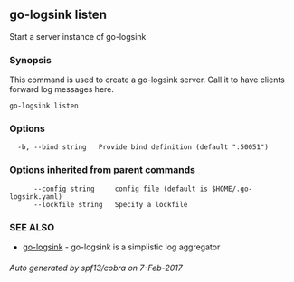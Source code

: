## go-logsink listen

Start a server instance of go-logsink

### Synopsis


This command is used to create a go-logsink server.
Call it to have clients forward log messages here.

```
go-logsink listen
```

### Options

```
  -b, --bind string   Provide bind definition (default ":50051")
```

### Options inherited from parent commands

```
      --config string     config file (default is $HOME/.go-logsink.yaml)
      --lockfile string   Specify a lockfile
```

### SEE ALSO
* [go-logsink](go-logsink.md)	 - go-logsink is a simplistic log aggregator

###### Auto generated by spf13/cobra on 7-Feb-2017
